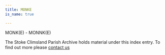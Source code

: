 ```yaml
---
title: MONKE
is_name: true

---
```


MONK(E) - MONNK(E)


The Stoke Climsland Parish Archive holds material under this index entry. To find out more please [contact us](/contact/)
